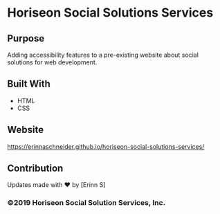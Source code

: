 # Horiseon Social Solutions Services

## Purpose
Adding accessibility features to a pre-existing website about social solutions for web development.

## Built With
* HTML
* CSS

## Website
https://erinnaschneider.github.io/horiseon-social-solutions-services/

## Contribution
Updates made with ❤️ by [Erinn S]

### ©️2019 Horiseon Social Solution Services, Inc.